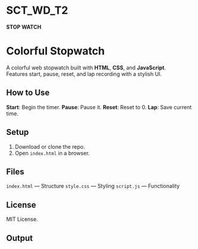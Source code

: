 # SCT_WD_T2
**STOP WATCH**

# Colorful Stopwatch 

A colorful web stopwatch built with **HTML**, **CSS**, and **JavaScript**.  
Features start, pause, reset, and lap recording with a stylish UI.

## How to Use

 **Start**: Begin the timer.
 **Pause**: Pause it.
 **Reset**: Reset to 0.
 **Lap**: Save current time.

## Setup

1. Download or clone the repo.
2. Open `index.html` in a browser.

## Files

 `index.html` — Structure
 `style.css` — Styling
 `script.js` — Functionality

## License

MIT License.

## Output
